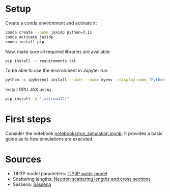 # Setup

Create a conda environment and activate it:

```bash
conda create --name jaxidp python=3.11
conda activate jaxidp
conda install pip
```

Now, make sure all required libraries are available:

```bash
pip install -r requirements.txt
```

To be able to use the environment in Jupyter run

```bash
python -m ipykernel install --user --name myenv --display-name "Python (myenv)"
```

Install GPU JAX using

```bash
pip install -U "jax[cuda12]"
```

# First steps

Consider the notebook [notebooks/run_simulation.ipynb](notebooks/run_simulation.ipynb). It provides a basic guide as to how simulations are executed.

# Sources

- TIP3P model parameters: [TIP3P water model](https://docs.lammps.org/Howto_tip3p.html)
- Scattering lengths: [Neutron scattering lengths and cross sections](https://www.ncnr.nist.gov/resources/n-lengths/)
- Sassena: [Sassena](https://codebase.helmholtz.cloud/DAPHNE4NFDI/sassena)
